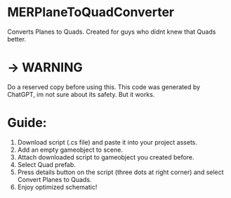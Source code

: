 # MERPlaneToQuadConverter
Converts Planes to Quads. Created for guys who didnt knew that Quads better.
# -> WARNING
Do a reserved copy before using this. This code was generated by ChatGPT, im not sure about its safety. But it works.
# Guide:
1. Download script (.cs file) and paste it into your project assets.
2. Add an empty gameobject to scene.
3. Attach downloaded script to gameobject you created before.
4. Select Quad prefab.
5. Press details button on the script (three dots at right corner) and select Convert Planes to Quads.
6. Enjoy optimized schematic!
